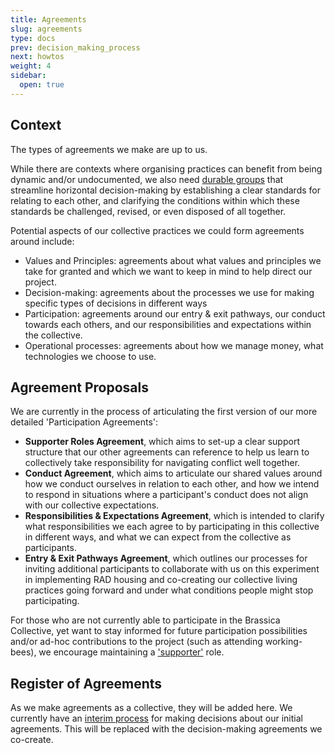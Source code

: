 ```yaml
---
title: Agreements
slug: agreements
type: docs
prev: decision_making_process
next: howtos
weight: 4
sidebar:
  open: true
---
```


## Context
The types of agreements we make are up to us. 

While there are contexts where organising practices can benefit from being dynamic and/or undocumented, we also need [durable groups](https://commonslibrary.org/constitutions-how-to-build-durable-groups/) that streamline horizontal decision-making by establishing a clear standards for relating to each other, and clarifying the conditions within which these standards be challenged, revised, or even disposed of all together. 

Potential aspects of our collective practices we could form agreements around include:

- Values and Principles: agreements about what values and principles we take for granted and which we want to keep in mind to help direct our project.
- Decision-making: agreements about the processes we use for making specific types of decisions in different ways
- Participation: agreements around our entry & exit pathways, our conduct towards each others, and our responsibilities and expectations within the collective. 
- Operational processes: agreements about how we manage money, what technologies we choose to use. 

## Agreement Proposals
We are currently in the process of articulating the first version of our more detailed 'Participation Agreements': 

- **Supporter Roles Agreement**, which aims to set-up a clear support structure that our other agreements can reference to help us learn to collectively take responsibility for navigating conflict well together. 
- **Conduct Agreement**, which aims to articulate our shared values around how we conduct ourselves in relation to each other, and how we intend to respond in situations where a participant's conduct does not align with our collective expectations. 
- **Responsibilities & Expectations Agreement**, which is intended to clarify what responsibilities we each agree to by participating in this collective in different ways, and what we can expect from the collective as participants.
- **Entry & Exit Pathways Agreement**, which outlines our processes for inviting additional participants to collaborate with us on this experiment in implementing RAD housing and co-creating our collective living practices going forward and under what conditions people might stop participating.

For those who are not currently able to participate in the Brassica Collective, yet want to stay informed for future participation possibilities and/or ad-hoc contributions to the project (such as attending working-bees), we encourage maintaining a ['supporter'](supporters/) role.  

## Register of Agreements
As we make agreements as a collective, they will be added here. We currently have an [interim process](../interim_processes/decision_making_process) for making decisions about our initial agreements. This will be replaced with the decision-making agreements we co-create.




